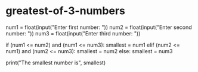 # greatest-of-3-numbers

num1 = float(input("Enter first number: "))
num2 = float(input("Enter second number: "))
num3 = float(input("Enter third number: "))

if (num1 <= num2) and (num1 <= num3):
   smallest = num1
elif (num2 <= num1) and (num2 <= num3):
   smallest = num2
else:
   smallest = num3

print("The smallest number is", smallest)
